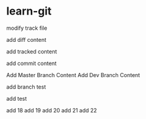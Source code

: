 # learn-git

modify track file

add diff content


add tracked content

add commit content

Add Master Branch Content
Add Dev Branch Content

add branch test

add test 

add 18
add 19
add 20
add 21
add 22
